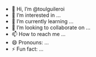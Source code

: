 - 👋 Hi, I’m @toulguileroi
- 👀 I’m interested in ...
- 🌱 I’m currently learning ...
- 💞️ I’m looking to collaborate on ...
- 📫 How to reach me ...
- 😄 Pronouns: ...
- ⚡ Fun fact: ...

<!---
toulguileroi/toulguileroi is a ✨ special ✨ repository because its `README.md` (this file) appears on your GitHub profile.
You can click the Preview link to take a look at your changes.
--->
